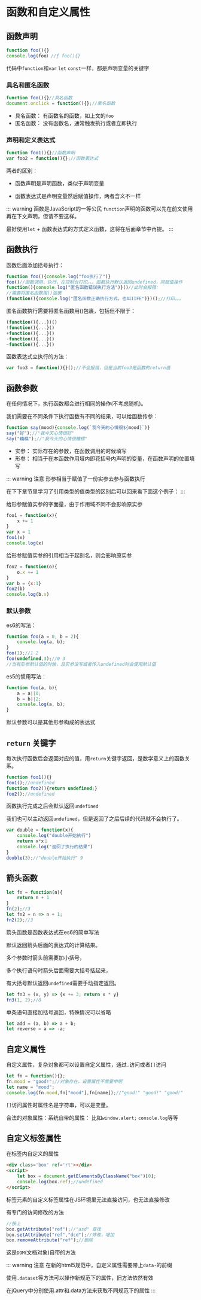 # 函数和自定义属性

## 函数声明

```js
function foo(){}
console.log(foo）//ƒ foo(){}
```

代码中`function`和`var` `let` `const`一样，都是声明变量的关键字

### 具名和匿名函数

```js
function foo(){}//具名函数
document.onclick = function(){};//匿名函数
```

- 具名函数： 有函数名的函数，如上文的`foo`
- 匿名函数： 没有函数名，通常触发执行或者立即执行

### 声明和定义表达式

```js
function foo1(){}//函数声明
var foo2 = function(){};//函数表达式
```

两者的区别： 

- 函数声明是声明函数，类似于声明变量

- 函数表达式是声明变量然后赋值操作，两者含义不一样

::: warning 函数是JavaScript的一等公民
`function`声明的函数可以先在前文使用再在下文声明，但请不要这样。

最好使用`let` + 函数表达式的方式定义函数，这将在后面章节中再提。
:::




## 函数执行

函数后面添加括号执行：

```js
function foo(){console.log("foo执行了")}
foo()//函数调用，执行，在控制台打印。。。函数执行默认返回undefined，同赋值操作
function(){console.log("匿名函数错误执行方法")}()//此时会报错: 
//需要将匿名函数用()包裹
(function(){console.log("匿名函数正确执行方式，也叫IIFE")})();//打印。。。
```

匿名函数执行需要将匿名函数用()包裹，包括但不限于：

```js
(function(){...})()
!function(){...}()
+function(){...}()
-function(){...}()
~function(){...}()
```

函数表达式立执行的方法：

```js
var foo3 = function(){}();//不会报错，但是当前foo3是函数的return值
```



## 函数参数

在任何情况下，执行函数都会进行相同的操作(不考虑随机)。

我们需要在不同条件下执行函数有不同的结果，可以给函数传参：

```js
function say(mood){console.log(`我今天的心情很${mood}`)}
say("好");//"我今天心情很好"
say("糟糕");//"我今天的心情很糟糕"
```

- 实参： 实际存在的参数，在函数调用的时候填写
- 形参： 相当于在本函数作用域内即花括号内声明的变量，在函数声明的位置填写

::: warning 注意
形参相当于赋值了一份实参去参与函数执行

在下下章节里学习了引用类型的值类型的区别后可以回来看下面这个例子：
:::

给形参赋值实参的字面量，由于作用域不同不会影响原实参

```js
foo1 = function(x){
    x += 1
}
var x = 1
foo1(x)
console.log(x)
```

给形参赋值实参的引用相当于起别名，则会影响原实参

```js
foo2 = function(o){
    o.x += 1
}
var b = {x:1}
foo2(b)
console.log(b.x)
```




### 默认参数

es6的写法：

```js
function foo(a = 0, b = 2){
    console.log(a, b);
}
foo(1);//1 2
foo(undefined,3);//0 3
//当有形参默认值的时候，且实参没写或者传入undefined时会使用默认值
```

es5的惯用写法：

```js
function foo(a, b){
    a = a||0;
    b = b||2;
    console.log(a, b);
}
```

默认参数可以是其他形参构成的表达式



## `return` 关键字

每次执行函数后会返回对应的值，用`return`关键字返回，是数学意义上的函数关系。

```js
function foo1(){}
foo1();//undefined
function foo2(){return undefined;}
foo2();//undefined
```

函数执行完成之后会默认返回`undefined`

我们也可以主动返回`undefined`，但是返回了之后后续的代码就不会执行了。

```js
var double = function(x){
    console.log("double开始执行")
    return x*x；
    console.log("返回了执行的结果")
}
double(3);//"double开始执行" 9
```



## 箭头函数

```js
let fn = function(n){
    return n + 1
}
fn(2);//3
let fn2 = n => n + 1;
fn2(2);//3
```

箭头函数是函数表达式在es6的简单写法

默认返回箭头后面的表达式的计算结果。

多个参数时箭头前需要加小括号，

多个执行语句时箭头后面需要大括号括起来，

有大括号默认返回`undefined`需要手动指定返回。

```js
let fn3 = (x, y) => {x += 3; return x * y}
fn3(1, 2);//8
```

单条语句直接加括号返回，特殊情况可以省略

```js
let add = (a, b) => a + b;
let reverse = a => -a;
```



## 自定义属性

自定义属性，复杂对象都可以设置自定义属性，通过`.`访问或者`[]`访问

```js
let fn = function(){};
fn.mood = "good!";//对象存在，设置属性不需要申明
let name = "mood";
console.log(fn.mood,fn["mood"],fn[name]);//"good!" "good!" "good!"
```

`[]`访问属性时属性名是字符串，可以是变量。

合法的对象属性：系统自带的属性： 比如`window.alert;` `console.log`等等



## 自定义标签属性

在标签内自定义的属性

```html
<div class='box' ref='rt'></div>
<script>
	let box = document.getElementsByClassName("box")[0];
    console.log(box.ref);//undefined
</script>
```

标签元素的自定义标签属性在JS环境里无法直接访问，也无法直接修改

有专门的访问修改的方法

```js
//接上
box.getAttribute("ref");//"asd" 查找
box.setAttribute("ref","dcd");//修改，增加
box.removeAttribute("ref");//删除
```

这是`DOM`(文档对象)自带的方法

::: warning 注意
在新的html5规范中，自定义属性需要带上`data-`的前缀

使用`.dataset`等方法可以操作新规范下的属性，旧方法依然有效

在jQuery中分别使用.attr和.data方法来获取不同规范下的属性
:::